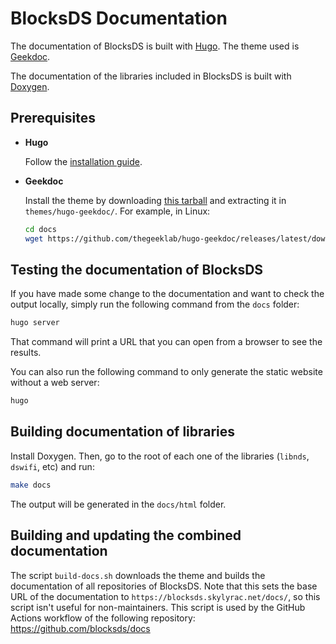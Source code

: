 # BlocksDS Documentation

The documentation of BlocksDS is built with [Hugo](https://gohugo.io). The theme
used is [Geekdoc](https://github.com/thegeeklab/hugo-geekdoc).

The documentation of the libraries included in BlocksDS is built with
[Doxygen](https://www.doxygen.nl).

## Prerequisites

- **Hugo**

  Follow the [installation guide](https://gohugo.io/categories/installation/).

- **Geekdoc**

  Install the theme by downloading [this tarball](https://github.com/thegeeklab/hugo-geekdoc/releases/latest/download/hugo-geekdoc.tar.gz)
  and extracting it in `themes/hugo-geekdoc/`. For example, in Linux:

  ```bash
  cd docs
  wget https://github.com/thegeeklab/hugo-geekdoc/releases/latest/download/hugo-geekdoc.tar.gz | tar -xz -C themes/hugo-geekdoc/ --strip-components=1
  ```

## Testing the documentation of BlocksDS

If you have made some change to the documentation and want to check the output
locally, simply run the following command from the `docs` folder:

```bash
hugo server
```

That command will print a URL that you can open from a browser to see the
results.

You can also run the following command to only generate the static website
without a web server:

```bash
hugo
```

## Building documentation of libraries

Install Doxygen. Then, go to the root of each one of the libraries (`libnds`,
`dswifi`, etc) and run:

```bash
make docs
```

The output will be generated in the `docs/html` folder.

## Building and updating the combined documentation

The script `build-docs.sh` downloads the theme and builds the documentation of
all repositories of BlocksDS. Note that this sets the base URL of the
documentation to `https://blocksds.skylyrac.net/docs/`, so this script isn't
useful for non-maintainers. This script is used by the GitHub Actions workflow
of the following repository: https://github.com/blocksds/docs
